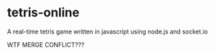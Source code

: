 # tetris-online
A real-time tetris game written in javascript using node.js and socket.io

WTF MERGE CONFLICT???
